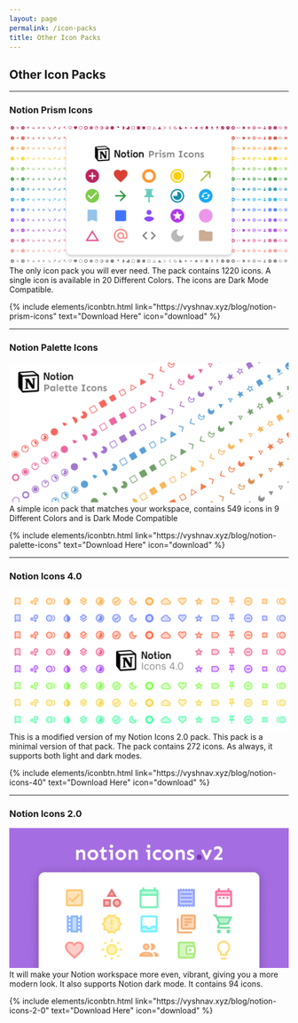 ```yaml
---
layout: page
permalink: /icon-packs
title: Other Icon Packs
---
```


## Other Icon Packs
---

### **Notion Prism Icons**
![1](/images/other/18.png)
The only icon pack you will ever need. The pack contains 1220 icons. A single icon is available in 20 Different Colors. The icons are Dark Mode Compatible.

<p class="text-center">
{% include elements/iconbtn.html link="https://vyshnav.xyz/blog/notion-prism-icons" text="Download Here" icon="download" %}
</p>

---

### **Notion Palette Icons**
![1](/images/other/23.png)
A simple icon pack that matches your workspace, contains 549 icons in 9 Different Colors and is Dark Mode Compatible

<p class="text-center">
{% include elements/iconbtn.html link="https://vyshnav.xyz/blog/notion-palette-icons" text="Download Here" icon="download" %}
</p>

---

### **Notion Icons 4.0**
![1](/images/other/15.png)
This is a modified version of my Notion Icons 2.0 pack. This pack is a minimal version of that pack. The pack contains 272 icons. As always, it supports both light and dark modes. 

<p class="text-center">
{% include elements/iconbtn.html link="https://vyshnav.xyz/blog/notion-icons-40" text="Download Here" icon="download" %}
</p>

---

### **Notion Icons 2.0**
![1](/images/other/9998.png)
It will make your Notion workspace more even, vibrant, giving you a more modern look. It also supports Notion dark mode. It contains 94 icons. 

<p class="text-center">
{% include elements/iconbtn.html link="https://vyshnav.xyz/blog/notion-icons-2-0" text="Download Here" icon="download" %}
</p>